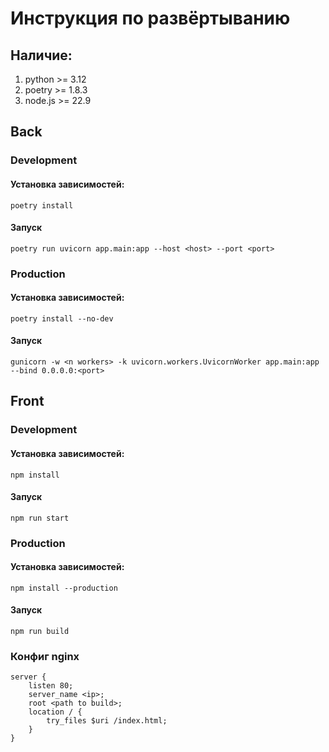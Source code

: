 # Инструкция по развёртыванию

## Наличие:
1. python >= 3.12 
2. poetry >= 1.8.3
3. node.js >= 22.9

## Back

### Development

#### Установка зависимостей:
```
poetry install
```

#### Запуск
```
poetry run uvicorn app.main:app --host <host> --port <port>
``` 

### Production

#### Установка зависимостей:
```
poetry install --no-dev
```

#### Запуск
```
gunicorn -w <n workers> -k uvicorn.workers.UvicornWorker app.main:app --bind 0.0.0.0:<port> 
```

## Front

### Development

#### Установка зависимостей:
```
npm install
```

#### Запуск
```
npm run start
``` 

### Production

#### Установка зависимостей:
```
npm install --production
```

#### Запуск
```
npm run build
```

### Конфиг nginx
```
server {                                                                                                                                                                                                                         
    listen 80;                                                                                                                                                                                                               
    server_name <ip>;                                                                                                                                                                                                 
    root <path to build>;                                                                                                                                                                                      
    location / {                                                                                                                                                                                                             
        try_files $uri /index.html;                                                                                                                                                                                      
    }                                                                                                                                                                                                                        
} 
```
